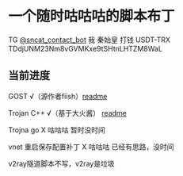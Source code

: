 # 一个随时咕咕咕的脚本布丁

TG [@sncat_contact_bot](https://t.me/sncat_contact_bot)
我 秦始皇 打钱 USDT-TRX TDdjUNM23Nm8vGVMKxe9tSHtnLHTZM8WaL

当前进度
-------------------------------

GOST √（源作者fiish）[readme](https://www.fiisi.com/?p=125)

Trojan C++ √（基于大火酱） [readme](https://github.com/SNSLogty/Tunnel-backup/tree/master/Trojan-cpp)

Trojna go X 咕咕咕  暂时没时间

vnet 重启保存配置补丁 X 咕咕咕 已经有思路，没时间

v2ray隧道脚本不写，v2ray是垃圾
